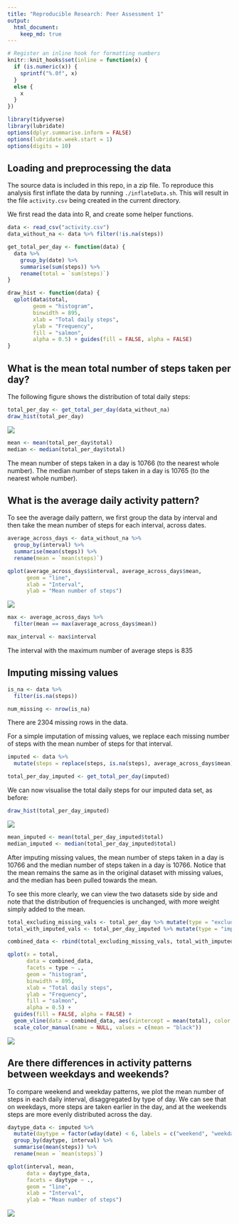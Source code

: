 ```yaml
---
title: "Reproducible Research: Peer Assessment 1"
output: 
  html_document:
    keep_md: true
---
```



```r
# Register an inline hook for formatting numbers
knitr::knit_hooks$set(inline = function(x) {
  if (is.numeric(x)) {
    sprintf("%.0f", x)
  }
  else {
    x
  }
})
```


```r
library(tidyverse)
library(lubridate)
options(dplyr.summarise.inform = FALSE)
options(lubridate.week.start = 1)
options(digits = 10)
```

## Loading and preprocessing the data

The source data is included in this repo, in a zip file. To reproduce this analysis first inflate the data by running `./inflateData.sh`. This will result in the file `activity.csv` being created in the current directory.

We first read the data into R, and create some helper functions.


```r
data <- read_csv("activity.csv")
data_without_na <- data %>% filter(!is.na(steps))

get_total_per_day <- function(data) {
  data %>%
    group_by(date) %>%
    summarise(sum(steps)) %>%
    rename(total = `sum(steps)`)
}

draw_hist <- function(data) {
  qplot(data$total,
        geom = "histogram",
        binwidth = 895,
        xlab = "Total daily steps",
        ylab = "Frequency",
        fill = "salmon",
        alpha = 0.5) + guides(fill = FALSE, alpha = FALSE)
}
```

## What is the mean total number of steps taken per day?

The following figure shows the distribution of total daily steps:


```r
total_per_day <- get_total_per_day(data_without_na)
draw_hist(total_per_day)
```

![](/home/alex/Documents/dev/RepData_PeerAssessment1/PA1_template_files/figure-html/unnamed-chunk-3-1.png)<!-- -->

```r
mean <- mean(total_per_day$total)
median <- median(total_per_day$total)
```

The mean number of steps taken in a day is 10766 (to the nearest whole number).
The median number of steps taken in a day is 10765 (to the nearest whole number).

## What is the average daily activity pattern?

To see the average daily pattern, we first group the data by interval and then
take the mean number of steps for each interval, across dates.


```r
average_across_days <- data_without_na %>%
  group_by(interval) %>%
  summarise(mean(steps)) %>%
  rename(mean = `mean(steps)`)

qplot(average_across_days$interval, average_across_days$mean,
      geom = "line",
      xlab = "Interval",
      ylab = "Mean number of steps")
```

![](/home/alex/Documents/dev/RepData_PeerAssessment1/PA1_template_files/figure-html/unnamed-chunk-4-1.png)<!-- -->

```r
max <- average_across_days %>%
  filter(mean == max(average_across_days$mean))

max_interval <- max$interval
```


The interval with the maximum number of average steps is 835

## Imputing missing values


```r
is_na <- data %>%
  filter(is.na(steps))

num_missing <- nrow(is_na)
```

There are 2304 missing rows in the data.

For a simple imputation of missing values, we replace each missing number of steps with the mean number of steps for that interval.


```r
imputed <- data %>%
  mutate(steps = replace(steps, is.na(steps), average_across_days$mean))

total_per_day_imputed <- get_total_per_day(imputed)
```

We can now visualise the total daily steps for our imputed data set, as before:


```r
draw_hist(total_per_day_imputed)
```

![](/home/alex/Documents/dev/RepData_PeerAssessment1/PA1_template_files/figure-html/unnamed-chunk-7-1.png)<!-- -->

```r
mean_imputed <- mean(total_per_day_imputed$total)
median_imputed <- median(total_per_day_imputed$total)
```

After imputing missing values, the mean number of steps taken in a day is 10766
and the median number of steps taken in a day is 10766. Notice that the mean remains the same as in the original dataset with missing values, and the median has been pulled towards the mean.

To see this more clearly, we can view the two datasets side by side and note that the distribution of frequencies is unchanged, with more weight simply added to the mean.


```r
total_excluding_missing_vals <- total_per_day %>% mutate(type = "excluding missing values")
total_with_imputed_vals <- total_per_day_imputed %>% mutate(type = "imputed missing value")

combined_data <- rbind(total_excluding_missing_vals, total_with_imputed_vals)

qplot(x = total,
      data = combined_data,
      facets = type ~ .,
      geom = "histogram",
      binwidth = 895,
      xlab = "Total daily steps",
      ylab = "Frequency",
      fill = "salmon",
      alpha = 0.5) +
  guides(fill = FALSE, alpha = FALSE) +
  geom_vline(data = combined_data, aes(xintercept = mean(total), color = "mean"), linetype = "dashed") +
  scale_color_manual(name = NULL, values = c(mean = "black"))
```

![](/home/alex/Documents/dev/RepData_PeerAssessment1/PA1_template_files/figure-html/unnamed-chunk-8-1.png)<!-- -->

## Are there differences in activity patterns between weekdays and weekends?

To compare weekend and weekday patterns, we plot the mean number of steps in each daily interval, disaggregated by type of day. We can see that on weekdays, more steps are taken earlier in the day, and at the weekends steps are more evenly distributed across the day.


```r
daytype_data <- imputed %>%
  mutate(daytype = factor(wday(date) < 6, labels = c("weekend", "weekday"))) %>%
  group_by(daytype, interval) %>%
  summarise(mean(steps)) %>%
  rename(mean = `mean(steps)`)

qplot(interval, mean,
      data = daytype_data,
      facets = daytype ~ .,
      geom = "line",
      xlab = "Interval",
      ylab = "Mean number of steps")
```

![](/home/alex/Documents/dev/RepData_PeerAssessment1/PA1_template_files/figure-html/unnamed-chunk-9-1.png)<!-- -->
